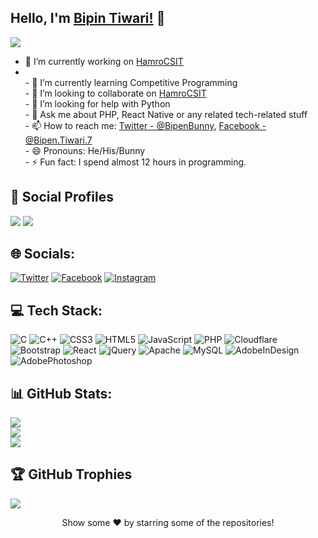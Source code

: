 ## Hello, I'm [Bipin Tiwari!](https://bipintiwari.com.np) 👋

[![](https://komarev.com/ghpvc/?username=bipintiwari118&color=002d96&style=plastic&label=Profile+Views)](https://sureshchand12a.github.io/github-profile-builder/)
- 🔭 I’m currently working on [HamroCSIT](https://hamrocsit.com/)
- <br>- 🌱 I’m currently learning Competitive Programming<br>- 👯 I’m looking to collaborate on [HamroCSIT](https://hamrocsit.com/)<br>- 🤔 I’m looking for help with Python<br>- 💬 Ask me about PHP, React Native or any related tech-related stuff<br>- 📫 How to reach me: [Twitter - @BipenBunny](https://twitter.com/BipenBunny), [Facebook - @Bipen.Tiwari.7](https://Facebook.com/Bipen.Tiwari.7)<br>- 😄 Pronouns: He/His/Bunny<br>- ⚡ Fun fact: I spend almost 12 hours in programming.


## 👨 Social Profiles
![](https://img.shields.io/github/followers/bipintiwari118?color=%23001e96&label=Follow&style=plastic)  ![](https://img.shields.io/github/stars/bipintiwari118?affiliations=OWNER%2CCOLLABORATOR&color=%23968700&label=Stars&style=plastic)  
## 🌐 Socials:
[![Twitter](https://img.shields.io/badge/Twitter-%231DA1F2.svg?logo=Twitter&logoColor=white)](https://twitter.com/BipenBunny) [![Facebook](https://img.shields.io/badge/Facebook-%231877F2.svg?logo=Facebook&logoColor=white)](https://facebook.com/Bipen.Tiwari.7) [![Instagram](https://img.shields.io/badge/Instagram-%23E4405F.svg?logo=Instagram&logoColor=white)](https://instagram.com/Bipen.Tiwari.7) 

## 💻 Tech Stack:
![C](https://img.shields.io/badge/c-%2300599C.svg?style=plastic&logo=c&logoColor=white)   ![C++](https://img.shields.io/badge/c++-%2300599C.svg?style=plastic&logo=c%2B%2B&logoColor=white)   ![CSS3](https://img.shields.io/badge/css3-%231572B6.svg?style=plastic&logo=css3&logoColor=white)   ![HTML5](https://img.shields.io/badge/html5-%23E34F26.svg?style=plastic&logo=html5&logoColor=white)   ![JavaScript](https://img.shields.io/badge/javascript-%23323330.svg?style=plastic&logo=javascript&logoColor=%23F7DF1E)   ![PHP](https://img.shields.io/badge/php-%23777BB4.svg?style=plastic&logo=php&logoColor=white)   ![Cloudflare](https://img.shields.io/badge/Cloudflare-F38020?style=plastic&logo=Cloudflare&logoColor=white)   ![Bootstrap](https://img.shields.io/badge/bootstrap-%23563D7C.svg?style=plastic&logo=bootstrap&logoColor=white)   ![React](https://img.shields.io/badge/react-%2320232a.svg?style=plastic&logo=react&logoColor=%2361DAFB)   ![jQuery](https://img.shields.io/badge/jquery-%230769AD.svg?style=plastic&logo=jquery&logoColor=white)   ![Apache](https://img.shields.io/badge/apache-%23D42029.svg?style=plastic&logo=apache&logoColor=white)   ![MySQL](https://img.shields.io/badge/mysql-%2300f.svg?style=plastic&logo=mysql&logoColor=white)   ![AdobeInDesign](https://img.shields.io/badge/Adobe%20InDesign-49021F?style=plastic&logo=adobeindesign&logoColor=white)   ![AdobePhotoshop](https://img.shields.io/badge/adobephotoshop-%2331A8FF.svg?style=plastic&logo=adobephotoshop&logoColor=white)   
## 📊 GitHub Stats:
![](https://github-readme-stats.vercel.app/api?username=bipintiwari118&theme=vue&hide_border=false&include_all_commits=true&count_private=true)<br/>
![](https://github-readme-streak-stats.herokuapp.com/?user=bipintiwari118&theme=vue&hide_border=false)<br/>
![](https://github-readme-stats.vercel.app/api/top-langs/?username=bipintiwari118&theme=vue&hide_border=false&include_all_commits=true&count_private=true&layout=compact)<br/>

## 🏆 GitHub Trophies
![](https://github-profile-trophy.vercel.app/?username=bipintiwari118&theme=nord&no-bg=false&no-frame=false&margin-h=4&margin-w=23)


<div align="center">Show some ❤️ by starring some of the repositories!</div>

